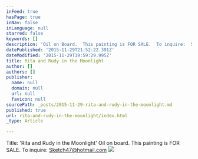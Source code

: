 ```yaml
---
inFeed: true
hasPage: true
inNav: false
inLanguage: null
starred: false
keywords: []
description: 'Oil on Board.  This painting is FOR SALE.  To inquire:  Sketch47@hotmail.com'
datePublished: '2015-11-29T21:52:22.391Z'
dateModified: '2015-11-29T19:59:29.995Z'
title: Rita and Rudy in the Moonlight
author: []
authors: []
publisher:
  name: null
  domain: null
  url: null
  favicon: null
sourcePath: _posts/2015-11-29-rita-and-rudy-in-the-moonlight.md
published: true
url: rita-and-rudy-in-the-moonlight/index.html
_type: Article

---
```

Title:  'Rita and Rudy in the Moonlight'  Oil on board.  This painting is FOR SALE.  To inquire:  Sketch47@hotmail.com
![](https://the-grid-user-content.s3-us-west-2.amazonaws.com/9df453a9-befa-4e7b-96eb-6a5f3a0a2594.jpg)
